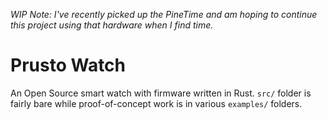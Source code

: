 *WIP*
*Note: I've recently picked up the PineTime and am hoping to continue this project using that hardware when I find time.*

# Prusto Watch
An Open Source smart watch with firmware written in Rust. `src/` folder is fairly bare while proof-of-concept work is in various `examples/` folders.
